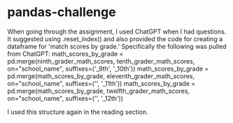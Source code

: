 # pandas-challenge
When going through the assignment, I used ChatGPT when I had questions. It suggested using .reset_index() and also provided the code for creating a dataframe for 'match scores by grade.' Specifically the following was pulled from ChatGPT:
    math_scores_by_grade = pd.merge(ninth_grader_math_scores, tenth_grader_math_scores, on="school_name", suffixes=('_9th', '_10th'))
    math_scores_by_grade = pd.merge(math_scores_by_grade, eleventh_grader_math_scores, on="school_name", suffixes=('', '_11th'))
    math_scores_by_grade = pd.merge(math_scores_by_grade, twelfth_grader_math_scores, on="school_name", suffixes=('', '_12th'))

I used this structure again in the reading section.
